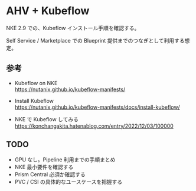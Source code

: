 # AHV + Kubeflow

NKE 2.9 での、Kubeflow インストール手順を確認する。

Self Service / Marketplace での Blueprint 提供までのつなぎとして利用する想定。

## 参考

- Kubeflow on NKE  
  https://nutanix.github.io/kubeflow-manifests/

- Install Kubeflow  
  https://nutanix.github.io/kubeflow-manifests/docs/install-kubeflow/

- NKE で Kubeflow してみる  
  https://konchangakita.hatenablog.com/entry/2022/12/03/100000

## TODO

- GPU なし。Pipeline 利用までの手順まとめ
- NKE 最小要件を確認する
- Prism Central 必須か確認する
- PVC / CSI の具体的なユースケースを把握する
